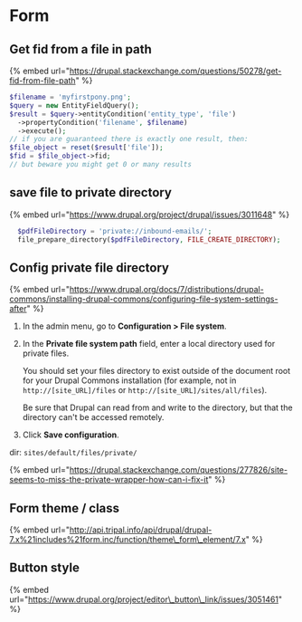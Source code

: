 # Form

## Get fid from a file in path

{% embed url="https://drupal.stackexchange.com/questions/50278/get-fid-from-file-path" %}

```php
$filename = 'myfirstpony.png';
$query = new EntityFieldQuery();
$result = $query->entityCondition('entity_type', 'file')
  ->propertyCondition('filename', $filename)
  ->execute();
// if you are guaranteed there is exactly one result, then:
$file_object = reset($result['file']);
$fid = $file_object->fid;
// but beware you might get 0 or many results
```

## save file to private directory

{% embed url="https://www.drupal.org/project/drupal/issues/3011648" %}

```php
  $pdfFileDirectory = 'private://inbound-emails/';
  file_prepare_directory($pdfFileDirectory, FILE_CREATE_DIRECTORY);
```

## Config private file directory

{% embed url="https://www.drupal.org/docs/7/distributions/drupal-commons/installing-drupal-commons/configuring-file-system-settings-after" %}



1. In the admin menu, go to **Configuration &gt; File system**.
2. In the **Private file system path** field, enter a local directory used for private files.

   You should set your files directory to exist outside of the document root for your Drupal Commons installation \(for example, not in `http://[site_URL]/files` or `http://[site_URL]/sites/all/files`\).

   Be sure that Drupal can read from and write to the directory, but that the directory can't be accessed remotely.

3. Click **Save configuration**.

dir: `sites/default/files/private/`

{% embed url="https://drupal.stackexchange.com/questions/277826/site-seems-to-miss-the-private-wrapper-how-can-i-fix-it" %}



## Form theme / class

{% embed url="http://api.tripal.info/api/drupal/drupal-7.x%21includes%21form.inc/function/theme\_form\_element/7.x" %}

## Button style

{% embed url="https://www.drupal.org/project/editor\_button\_link/issues/3051461" %}



